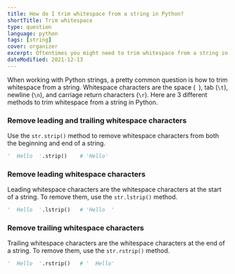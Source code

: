 ```yaml
---
title: How do I trim whitespace from a string in Python?
shortTitle: Trim whitespace
type: question
language: python
tags: [string]
cover: organizer
excerpt: Oftentimes you might need to trim whitespace from a string in Python. Learn of three different way to do this in this short guide.
dateModified: 2021-12-13
---
```


When working with Python strings, a pretty common question is how to trim whitespace from a string. Whitespace characters are the space (` `), tab (`\t`), newline (`\n`), and carriage return characters (`\r`). Here are 3 different methods to trim whitespace from a string in Python.

### Remove leading and trailing whitespace characters

Use the `str.strip()` method to remove whitespace characters from both the beginning and end of a string.

```py
'  Hello  '.strip()    # 'Hello'
```

### Remove leading whitespace characters

Leading whitespace characters are the whitespace characters at the start of a string. To remove them, use the `str.lstrip()` method.

```py
'  Hello  '.lstrip()   # 'Hello  '
```

### Remove trailing whitespace characters

Trailing whitespace characters are the whitespace characters at the end of a string. To remove them, use the `str.rstrip()` method.

```py
'  Hello  '.rstrip()   # '  Hello'
```
